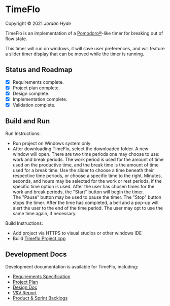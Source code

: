 # TimeFlo
Copyright &copy; 2021 *Jordan Hyde*

TimeFlo is an implementation of a
[Pomodoro&reg;](https://en.wikipedia.org/wiki/Pomodoro_Technique)-like
timer for breaking out of flow state.

This timer will run on windows, it will save user preferences, and will feature a slider timer display that can be moved while the timer is running.

## Status and Roadmap


* [x] Requirements complete.
* [x] Project plan complete.
* [x] Design complete.
* [x] Implementation complete.
* [x] Validation complete.

## Build and Run

Run Instructions:
* Run project on Windows system only
* After downloading TimeFlo, select the downloaded folder.  A new window will open. There are two 
  time periods one may choose to use: work and break periods. The work period is used for the amount 
  of time used on the productive time, and the break time is the amount of time used for a break time.
  Use the slider to choose a time beneath their respective time periods, or choose a specific time 
  to the right.  Minutes, seconds, and hours may be selected for the work or rest periods, if the 
  specific time option is used.
  After the user has chosen times for the work and break periods, the "Start" button will begin the 
  timer.  
  The "Pause" button may be used to pause the timer.
  The "Stop" button stops the timer.
  After the time has completed, a bell and a pop-up will alert the user to the end of the time period.
  The user may opt to use the same time again, if necessary. 

Build Instructions:
* Add project via HTTPS to visual studios or other windows IDE
* Build [Timeflo Project.cpp ](https://gitlab.cecs.pdx.edu/jordhyde/TimeFlo/-/blob/main/Application/TimeFlo%20Project/TimeFlo%20Project/TimeFlo%20Project.cpp)

## Development Docs

Development documentation is available for TimeFlo, including:

* [Requirements Specification](docs/reqs.md)
* [Project Plan](docs/plan.md)
* [Design Doc](docs/design.md)
* [V&amp;V Report](docs/vnv.md)
* [Product & Sprint Backlogs](https://docs.google.com/document/d/1GV5M6TK8bU1nA1lIrW3PoSnFromqFFq2MnNMHy9Vutc/edit?usp=sharing)
